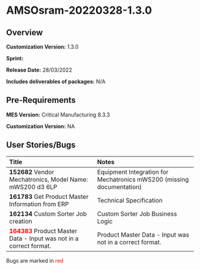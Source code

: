 ﻿# AMSOsram-20220328-1.3.0

## Overview

**Customization Version:** 1.3.0

**Sprint:** 

**Release Date:** 28/03/2022

**Includes deliverables of packages:** N/A

## Pre-Requirements

**MES Version:** Critical Manufacturing 8.3.3

**Customization Version:** NA

## User Stories/Bugs

| Title        | Notes            |
| :----------- | :--------------- |
| **152682** Vendor Mechatronics, Model Name: mWS200 d3 6LP | Equipment Integration for Mechatronics mWS200 (missing documentation) |
| **161783** Get Product Master Information from ERP | Technical Specification |
| **162134** Custom Sorter Job creation | Custom Sorter Job Business Logic |
| <span style='color:red'>**164383**</span> Product Master Data - Input was not in a correct format. | Product Master Data - Input was not in a correct format. |

Bugs are marked in <span style='color:red'>red</span>

